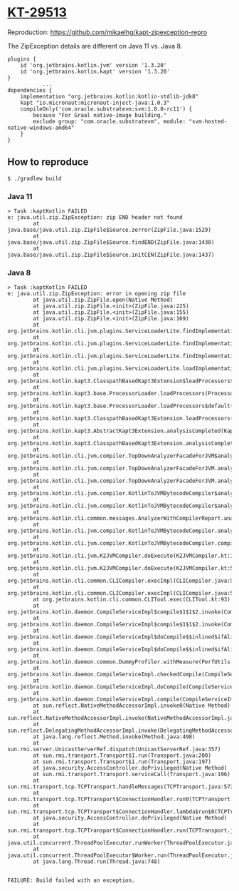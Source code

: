 # [KT-29513](https://youtrack.jetbrains.com/issue/KT-29513)

Reproduction: https://github.com/mikaelhg/kapt-zipexception-repro

The ZipException details are different on Java 11 vs. Java 8.

    plugins {
        id 'org.jetbrains.kotlin.jvm' version '1.3.20'
        id 'org.jetbrains.kotlin.kapt' version '1.3.20'
    }
               ...
    dependencies {
        implementation "org.jetbrains.kotlin:kotlin-stdlib-jdk8"
        kapt "io.micronaut:micronaut-inject-java:1.0.3"
        compileOnly('com.oracle.substratevm:svm:1.0.0-rc11') {
            because "For Graal native-image building."
            exclude group: "com.oracle.substratevm", module: "svm-hosted-native-windows-amd64"
        }
    }

## How to reproduce

    $ ./gradlew build

### Java 11

    > Task :kaptKotlin FAILED
    e: java.util.zip.ZipException: zip END header not found
            at java.base/java.util.zip.ZipFile$Source.zerror(ZipFile.java:1529)
            at java.base/java.util.zip.ZipFile$Source.findEND(ZipFile.java:1430)
            at java.base/java.util.zip.ZipFile$Source.initCEN(ZipFile.java:1437)

### Java 8

    > Task :kaptKotlin FAILED
    e: java.util.zip.ZipException: error in opening zip file
            at java.util.zip.ZipFile.open(Native Method)
            at java.util.zip.ZipFile.<init>(ZipFile.java:225)
            at java.util.zip.ZipFile.<init>(ZipFile.java:155)
            at java.util.zip.ZipFile.<init>(ZipFile.java:169)
            at org.jetbrains.kotlin.cli.jvm.plugins.ServiceLoaderLite.findImplementationsInJar(ServiceLoaderLite.kt:90)
            at org.jetbrains.kotlin.cli.jvm.plugins.ServiceLoaderLite.findImplementations(ServiceLoaderLite.kt:74)
            at org.jetbrains.kotlin.cli.jvm.plugins.ServiceLoaderLite.findImplementations(ServiceLoaderLite.kt:66)
            at org.jetbrains.kotlin.cli.jvm.plugins.ServiceLoaderLite.loadImplementations(ServiceLoaderLite.kt:49)
            at org.jetbrains.kotlin.kapt3.ClasspathBasedKapt3Extension$loadProcessors$efficientProcessorLoader$1.doLoadProcessors(Kapt3Extension.kt:83)
            at org.jetbrains.kotlin.kapt3.base.ProcessorLoader.loadProcessors(ProcessorLoader.kt:42)
            at org.jetbrains.kotlin.kapt3.base.ProcessorLoader.loadProcessors$default(ProcessorLoader.kt:25)
            at org.jetbrains.kotlin.kapt3.ClasspathBasedKapt3Extension.loadProcessors(Kapt3Extension.kt:88)
            at org.jetbrains.kotlin.kapt3.AbstractKapt3Extension.analysisCompleted(Kapt3Extension.kt:171)
            at org.jetbrains.kotlin.kapt3.ClasspathBasedKapt3Extension.analysisCompleted(Kapt3Extension.kt:98)
            at org.jetbrains.kotlin.cli.jvm.compiler.TopDownAnalyzerFacadeForJVM$analyzeFilesWithJavaIntegration$2.invoke(TopDownAnalyzerFacadeForJVM.kt:96)
            at org.jetbrains.kotlin.cli.jvm.compiler.TopDownAnalyzerFacadeForJVM.analyzeFilesWithJavaIntegration(TopDownAnalyzerFacadeForJVM.kt:106)
            at org.jetbrains.kotlin.cli.jvm.compiler.TopDownAnalyzerFacadeForJVM.analyzeFilesWithJavaIntegration$default(TopDownAnalyzerFacadeForJVM.kt:82)
            at org.jetbrains.kotlin.cli.jvm.compiler.KotlinToJVMBytecodeCompiler$analyze$1.invoke(KotlinToJVMBytecodeCompiler.kt:384)
            at org.jetbrains.kotlin.cli.jvm.compiler.KotlinToJVMBytecodeCompiler$analyze$1.invoke(KotlinToJVMBytecodeCompiler.kt:70)
            at org.jetbrains.kotlin.cli.common.messages.AnalyzerWithCompilerReport.analyzeAndReport(AnalyzerWithCompilerReport.kt:107)
            at org.jetbrains.kotlin.cli.jvm.compiler.KotlinToJVMBytecodeCompiler.analyze(KotlinToJVMBytecodeCompiler.kt:375)
            at org.jetbrains.kotlin.cli.jvm.compiler.KotlinToJVMBytecodeCompiler.compileModules$cli(KotlinToJVMBytecodeCompiler.kt:123)
            at org.jetbrains.kotlin.cli.jvm.K2JVMCompiler.doExecute(K2JVMCompiler.kt:159)
            at org.jetbrains.kotlin.cli.jvm.K2JVMCompiler.doExecute(K2JVMCompiler.kt:57)
            at org.jetbrains.kotlin.cli.common.CLICompiler.execImpl(CLICompiler.java:96)
            at org.jetbrains.kotlin.cli.common.CLICompiler.execImpl(CLICompiler.java:52)
            at org.jetbrains.kotlin.cli.common.CLITool.exec(CLITool.kt:93)
            at org.jetbrains.kotlin.daemon.CompileServiceImpl$compile$1$1$2.invoke(CompileServiceImpl.kt:442)
            at org.jetbrains.kotlin.daemon.CompileServiceImpl$compile$1$1$2.invoke(CompileServiceImpl.kt:102)
            at org.jetbrains.kotlin.daemon.CompileServiceImpl$doCompile$$inlined$ifAlive$lambda$2.invoke(CompileServiceImpl.kt:1013)
            at org.jetbrains.kotlin.daemon.CompileServiceImpl$doCompile$$inlined$ifAlive$lambda$2.invoke(CompileServiceImpl.kt:102)
            at org.jetbrains.kotlin.daemon.common.DummyProfiler.withMeasure(PerfUtils.kt:137)
            at org.jetbrains.kotlin.daemon.CompileServiceImpl.checkedCompile(CompileServiceImpl.kt:1055)
            at org.jetbrains.kotlin.daemon.CompileServiceImpl.doCompile(CompileServiceImpl.kt:1012)
            at org.jetbrains.kotlin.daemon.CompileServiceImpl.compile(CompileServiceImpl.kt:441)
            at sun.reflect.NativeMethodAccessorImpl.invoke0(Native Method)
            at sun.reflect.NativeMethodAccessorImpl.invoke(NativeMethodAccessorImpl.java:62)
            at sun.reflect.DelegatingMethodAccessorImpl.invoke(DelegatingMethodAccessorImpl.java:43)
            at java.lang.reflect.Method.invoke(Method.java:498)
            at sun.rmi.server.UnicastServerRef.dispatch(UnicastServerRef.java:357)
            at sun.rmi.transport.Transport$1.run(Transport.java:200)
            at sun.rmi.transport.Transport$1.run(Transport.java:197)
            at java.security.AccessController.doPrivileged(Native Method)
            at sun.rmi.transport.Transport.serviceCall(Transport.java:196)
            at sun.rmi.transport.tcp.TCPTransport.handleMessages(TCPTransport.java:573)
            at sun.rmi.transport.tcp.TCPTransport$ConnectionHandler.run0(TCPTransport.java:834)
            at sun.rmi.transport.tcp.TCPTransport$ConnectionHandler.lambda$run$0(TCPTransport.java:688)
            at java.security.AccessController.doPrivileged(Native Method)
            at sun.rmi.transport.tcp.TCPTransport$ConnectionHandler.run(TCPTransport.java:687)
            at java.util.concurrent.ThreadPoolExecutor.runWorker(ThreadPoolExecutor.java:1149)
            at java.util.concurrent.ThreadPoolExecutor$Worker.run(ThreadPoolExecutor.java:624)
            at java.lang.Thread.run(Thread.java:748)
    
    
    FAILURE: Build failed with an exception.